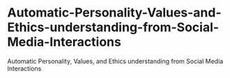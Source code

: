 # Automatic-Personality-Values-and-Ethics-understanding-from-Social-Media-Interactions
Automatic Personality, Values, and Ethics understanding from Social Media Interactions
